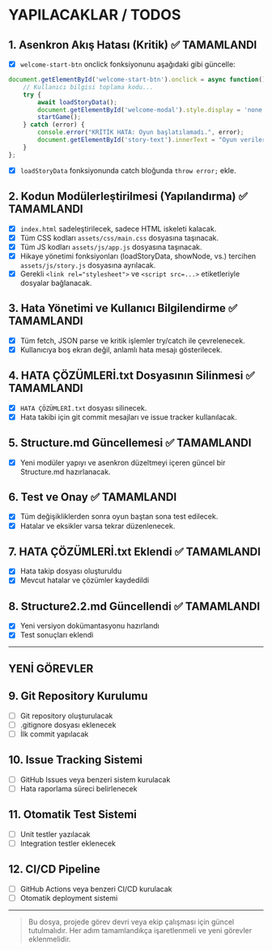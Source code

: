 # YAPILACAKLAR / TODOS

## 1. Asenkron Akış Hatası (Kritik) ✅ TAMAMLANDI
- [x] `welcome-start-btn` onclick fonksiyonunu aşağıdaki gibi güncelle:
```js
document.getElementById('welcome-start-btn').onclick = async function() {
    // Kullanıcı bilgisi toplama kodu...
    try {
        await loadStoryData();
        document.getElementById('welcome-modal').style.display = 'none';
        startGame();
    } catch (error) {
        console.error("KRİTİK HATA: Oyun başlatılamadı.", error);
        document.getElementById('story-text').innerText = "Oyun verileri yüklenemedi. Lütfen sayfayı yenileyin veya yöneticiyle iletişime geçin.";
    }
};
```
- [x] `loadStoryData` fonksiyonunda catch bloğunda `throw error;` ekle.

## 2. Kodun Modülerleştirilmesi (Yapılandırma) ✅ TAMAMLANDI
- [x] `index.html` sadeleştirilecek, sadece HTML iskeleti kalacak.
- [x] Tüm CSS kodları `assets/css/main.css` dosyasına taşınacak.
- [x] Tüm JS kodları `assets/js/app.js` dosyasına taşınacak.
- [x] Hikaye yönetimi fonksiyonları (loadStoryData, showNode, vs.) tercihen `assets/js/story.js` dosyasına ayrılacak.
- [x] Gerekli `<link rel="stylesheet">` ve `<script src=...>` etiketleriyle dosyalar bağlanacak.

## 3. Hata Yönetimi ve Kullanıcı Bilgilendirme ✅ TAMAMLANDI
- [x] Tüm fetch, JSON parse ve kritik işlemler try/catch ile çevrelenecek.
- [x] Kullanıcıya boş ekran değil, anlamlı hata mesajı gösterilecek.

## 4. HATA ÇÖZÜMLERİ.txt Dosyasının Silinmesi ✅ TAMAMLANDI
- [x] `HATA ÇÖZÜMLERİ.txt` dosyası silinecek.
- [x] Hata takibi için git commit mesajları ve issue tracker kullanılacak.

## 5. Structure.md Güncellemesi ✅ TAMAMLANDI
- [x] Yeni modüler yapıyı ve asenkron düzeltmeyi içeren güncel bir Structure.md hazırlanacak.

## 6. Test ve Onay ✅ TAMAMLANDI
- [x] Tüm değişikliklerden sonra oyun baştan sona test edilecek.
- [x] Hatalar ve eksikler varsa tekrar düzenlenecek.

## 7. HATA ÇÖZÜMLERİ.txt Eklendi ✅ TAMAMLANDI
- [x] Hata takip dosyası oluşturuldu
- [x] Mevcut hatalar ve çözümler kaydedildi

## 8. Structure2.2.md Güncellendi ✅ TAMAMLANDI
- [x] Yeni versiyon dokümantasyonu hazırlandı
- [x] Test sonuçları eklendi

---

## YENİ GÖREVLER

## 9. Git Repository Kurulumu
- [ ] Git repository oluşturulacak
- [ ] .gitignore dosyası eklenecek
- [ ] İlk commit yapılacak

## 10. Issue Tracking Sistemi
- [ ] GitHub Issues veya benzeri sistem kurulacak
- [ ] Hata raporlama süreci belirlenecek

## 11. Otomatik Test Sistemi
- [ ] Unit testler yazılacak
- [ ] Integration testler eklenecek

## 12. CI/CD Pipeline
- [ ] GitHub Actions veya benzeri CI/CD kurulacak
- [ ] Otomatik deployment sistemi

---

> Bu dosya, projede görev devri veya ekip çalışması için güncel tutulmalıdır. Her adım tamamlandıkça işaretlenmeli ve yeni görevler eklenmelidir. 